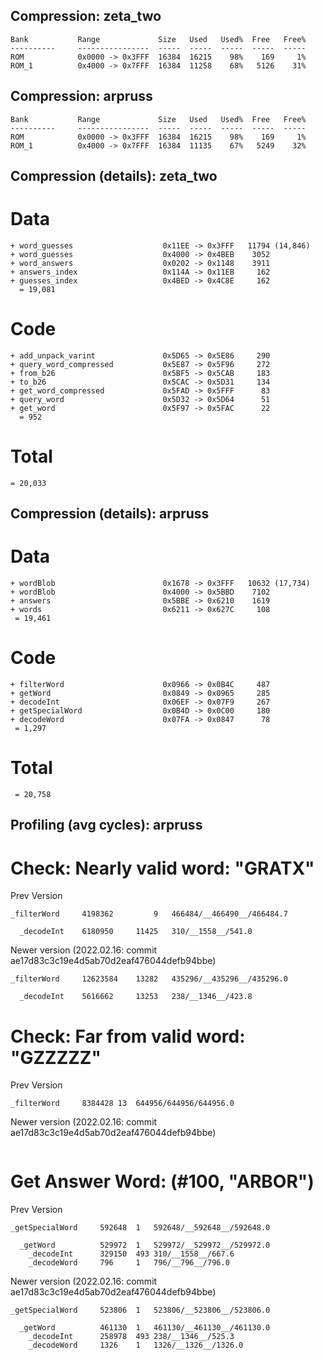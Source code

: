 ## Compression: zeta_two
```
Bank           Range             Size   Used   Used%  Free   Free% 
----------     ----------------  -----  -----  -----  -----  -----
ROM            0x0000 -> 0x3FFF  16384  16215    98%    169     1%
ROM_1          0x4000 -> 0x7FFF  16384  11258    68%   5126    31%
```

## Compression: arpruss
```
Bank           Range             Size   Used   Used%  Free   Free% 
----------     ----------------  -----  -----  -----  -----  -----
ROM            0x0000 -> 0x3FFF  16384  16215    98%    169     1%
ROM_1          0x4000 -> 0x7FFF  16384  11135    67%   5249    32%
```

## Compression (details): zeta_two

# Data
```
+ word_guesses                    0x11EE -> 0x3FFF   11794 (14,846)
+ word_guesses                    0x4000 -> 0x4BEB    3052
+ word_answers                    0x0202 -> 0x1148    3911
+ answers_index                   0x114A -> 0x11EB     162
+ guesses_index                   0x4BED -> 0x4C8E     162
  = 19,081
```

# Code
```
+ add_unpack_varint               0x5D65 -> 0x5E86     290
+ query_word_compressed           0x5E87 -> 0x5F96     272
+ from_b26                        0x5BF5 -> 0x5CAB     183
+ to_b26                          0x5CAC -> 0x5D31     134
+ get_word_compressed             0x5FAD -> 0x5FFF      83
+ query_word                      0x5D32 -> 0x5D64      51
+ get_word                        0x5F97 -> 0x5FAC      22
  = 952
```

# Total
```
= 20,033
```


## Compression (details): arpruss

# Data
```
+ wordBlob                        0x1678 -> 0x3FFF   10632 (17,734)
+ wordBlob                        0x4000 -> 0x5BBD    7102
+ answers                         0x5BBE -> 0x6210    1619
+ words                           0x6211 -> 0x627C     108
 = 19,461
```

# Code
```
+ filterWord                      0x0966 -> 0x0B4C     487
+ getWord                         0x0849 -> 0x0965     285
+ decodeInt                       0x06EF -> 0x07F9     267
+ getSpecialWord                  0x0B4D -> 0x0C00     180
+ decodeWord                      0x07FA -> 0x0847      78
 = 1,297
```

# Total
```
 = 20,758
```


## Profiling (avg cycles):  arpruss

# Check: Nearly valid word: "GRATX"

Prev Version
```
_filterWord		4198362			9	466484/__466490__/466484.7

  _decodeInt	6180950		11425	310/__1558__/541.0
```

Newer version (2022.02.16: commit ae17d83c3c19e4d5ab70d2eaf476044defb94bbe)
```
_filterWord		12623584	13282	435296/__435296__/435296.0

  _decodeInt	5616662		13253	238/__1346__/423.8
```

# Check: Far from valid word: "GZZZZZ"

Prev Version
```
_filterWord		8384428	13	644956/644956/644956.0
```


Newer version (2022.02.16: commit ae17d83c3c19e4d5ab70d2eaf476044defb94bbe)
```_filterWord		3007910	3185	601582/601582/601582.0
```

# Get Answer Word: (#100, "ARBOR")

Prev Version
```
_getSpecialWord		592648	1	592648/__592648__/592648.0

  _getWord			529972	1	529972/__529972__/529972.0
    _decodeInt		329150	493	310/__1558__/667.6
	_decodeWord		796		1	796/__796__/796.0
```

Newer version (2022.02.16: commit ae17d83c3c19e4d5ab70d2eaf476044defb94bbe)
```
_getSpecialWord		523806	1	523806/__523806__/523806.0

  _getWord			461130	1	461130/__461130__/461130.0
    _decodeInt		258978	493	238/__1346__/525.3
    _decodeWord		1326	1	1326/__1326__/1326.0
```




